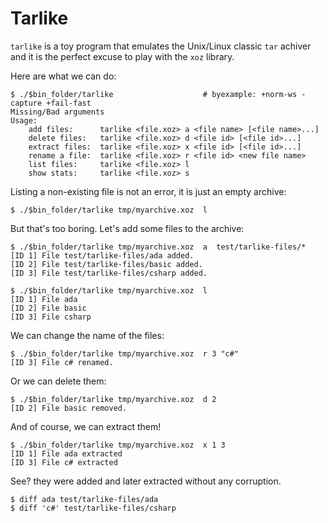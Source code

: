 
<!--
$ bin_folder=$(dirname $(ls -1 build-*/tarlike | head -1))
$ mkdir -p tmp/
$ rm -f tmp/myarchive.xoz
-->

# Tarlike

`tarlike` is a toy program that emulates the Unix/Linux classic `tar`
achiver and it is the perfect excuse to play with the `xoz` library.

Here are what we can do:

```shell
$ ./$bin_folder/tarlike                    # byexample: +norm-ws -capture +fail-fast
Missing/Bad arguments
Usage:
    add files:      tarlike <file.xoz> a <file name> [<file name>...]
    delete files:   tarlike <file.xoz> d <file id> [<file id>...]
    extract files:  tarlike <file.xoz> x <file id> [<file id>...]
    rename a file:  tarlike <file.xoz> r <file id> <new file name>
    list files:     tarlike <file.xoz> l
    show stats:     tarlike <file.xoz> s
```

Listing a non-existing file is not an error, it is just an empty
archive:

```shell
$ ./$bin_folder/tarlike tmp/myarchive.xoz  l
```

But that's too boring. Let's add some files to the archive:

```shell
$ ./$bin_folder/tarlike tmp/myarchive.xoz  a  test/tarlike-files/*
[ID 1] File test/tarlike-files/ada added.
[ID 2] File test/tarlike-files/basic added.
[ID 3] File test/tarlike-files/csharp added.
```

```shell
$ ./$bin_folder/tarlike tmp/myarchive.xoz  l
[ID 1] File ada
[ID 2] File basic
[ID 3] File csharp
```

We can change the name of the files:

```shell
$ ./$bin_folder/tarlike tmp/myarchive.xoz  r 3 "c#"
[ID 3] File c# renamed.
```

Or we can delete them:

```shell
$ ./$bin_folder/tarlike tmp/myarchive.xoz  d 2
[ID 2] File basic removed.
```

And of course, we can extract them!

```shell
$ ./$bin_folder/tarlike tmp/myarchive.xoz  x 1 3
[ID 1] File ada extracted
[ID 3] File c# extracted
```

See? they were added and later extracted without any corruption.

```shell
$ diff ada test/tarlike-files/ada
$ diff 'c#' test/tarlike-files/csharp
```


<!--
$ rm -f tmp/myarchive.xoz   # byexample: -skip +pass
$ rm -f 'ada' 'c#'          # byexample: -skip +pass
-->
